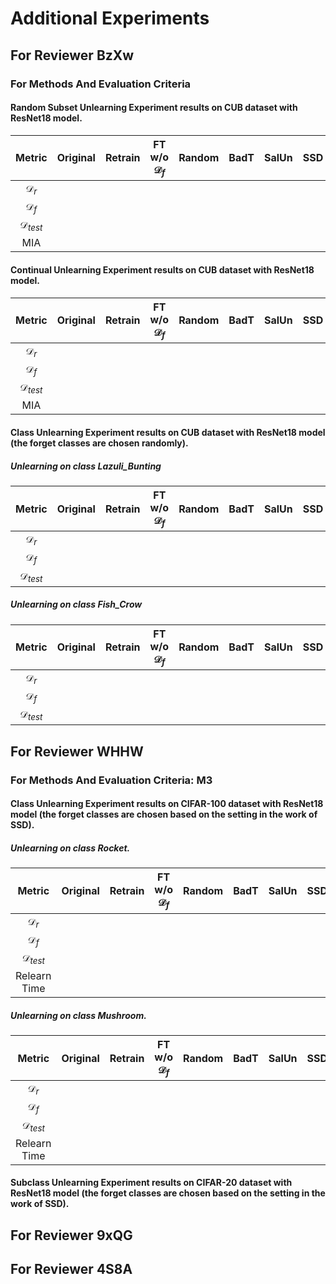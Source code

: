 # Additional Experiments

## For Reviewer BzXw
### For Methods And Evaluation Criteria
#### Random Subset Unlearning Experiment results on CUB dataset with ResNet18 model.
| Metric | Original | Retrain | FT w/o $\mathcal{D}_f$ | Random | BadT | SalUn | SSD | VGE-BF|
| :---: | :---: | :---: | :---: | :---: | :---: | :---: | :---: | :---: |
| $\mathcal{D}_r$ |     |     |     |     |     |     |     |     |
| $\mathcal{D}_f$ |     |     |     |     |     |     |     |     |
| $\mathcal{D}_{test}$ |     |     |     |     |     |     |     |     |
| MIA |     |     |     |     |     |     |     |     |

#### Continual Unlearning Experiment results on CUB dataset with ResNet18 model.
| Metric | Original | Retrain | FT w/o $\mathcal{D}_f$ | Random | BadT | SalUn | SSD | VGE-BF|
| :---: | :---: | :---: | :---: | :---: | :---: | :---: | :---: | :---: |
| $\mathcal{D}_r$ |     |     |     |     |     |     |     |     |
| $\mathcal{D}_f$ |     |     |     |     |     |     |     |     |
| $\mathcal{D}_{test}$ |     |     |     |     |     |     |     |     |
| MIA |     |     |     |     |     |     |     |     |

#### Class Unlearning Experiment results on CUB dataset with ResNet18 model (the forget classes are chosen randomly).
##### Unlearning on class Lazuli_Bunting
| Metric | Original | Retrain | FT w/o $\mathcal{D}_f$ | Random | BadT | SalUn | SSD | VGE-BF|
| :---: | :---: | :---: | :---: | :---: | :---: | :---: | :---: | :---: |
| $\mathcal{D}_r$ |     |     |     |     |     |     |     |     |
| $\mathcal{D}_f$ |     |     |     |     |     |     |     |     |
| $\mathcal{D}_{test}$ |     |     |     |     |     |     |     |     |

##### Unlearning on class Fish_Crow
| Metric | Original | Retrain | FT w/o $\mathcal{D}_f$ | Random | BadT | SalUn | SSD | VGE-BF|
| :---: | :---: | :---: | :---: | :---: | :---: | :---: | :---: | :---: |
| $\mathcal{D}_r$ |     |     |     |     |     |     |     |     |
| $\mathcal{D}_f$ |     |     |     |     |     |     |     |     |
| $\mathcal{D}_{test}$ |     |     |     |     |     |     |     |     |

## For Reviewer WHHW

### For Methods And Evaluation Criteria: M3
#### Class Unlearning Experiment results on CIFAR-100 dataset with ResNet18 model (the forget classes are chosen based on the setting in the work of SSD).
##### Unlearning on class Rocket.
| Metric | Original | Retrain | FT w/o $\mathcal{D}_f$ | Random | BadT | SalUn | SSD | VGE-BF|
| :---: | :---: | :---: | :---: | :---: | :---: | :---: | :---: | :---: |
| $\mathcal{D}_r$ |     |     |     |     |     |     |     |     |
| $\mathcal{D}_f$ |     |     |     |     |     |     |     |     |
| $\mathcal{D}_{test}$ |     |     |     |     |     |     |     |     |
| Relearn Time |     |     |     |     |     |     |     |     |

##### Unlearning on class Mushroom.
| Metric | Original | Retrain | FT w/o $\mathcal{D}_f$ | Random | BadT | SalUn | SSD | VGE-BF|
| :---: | :---: | :---: | :---: | :---: | :---: | :---: | :---: | :---: |
| $\mathcal{D}_r$ |     |     |     |     |     |     |     |     |
| $\mathcal{D}_f$ |     |     |     |     |     |     |     |     |
| $\mathcal{D}_{test}$ |     |     |     |     |     |     |     |     |
| Relearn Time |     |     |     |     |     |     |     |     |

#### Subclass Unlearning Experiment results on CIFAR-20 dataset with ResNet18 model (the forget classes are chosen based on the setting in the work of SSD).

## For Reviewer 9xQG  

## For Reviewer 4S8A
